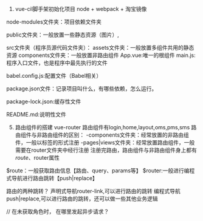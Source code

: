 1. vue-cil脚手架初始化项目
node + webpack + 淘宝镜像

node-modules文件夹：项目依赖文件夹

public文件夹：一般放置一些静态资源（图片）,

src文件夹（程序员源代码文件夹）：
    assets文件夹：一般放置多组件共用的静态资源
    components文件夹：一般放置非路由组件
    App.vue:唯一的根组件
    main.js:程序入口文件，也是程序中最先执行的文件

babel.config.js:配置文件（Babel相关）

package.json文件：记录项目叫什么，有哪些依赖，怎么运行。

package-lock.json:缓存性文件

README.md:说明性文件

5) 路由组件的搭建
vue-router
路由组件有login,home,layout,oms,pms,sms
路由组件与非路由组件的区别：
-components文件夹：经常放置的非路由组件，一般以标签的形式注册
-pages|views文件夹：经常放置路由组件，一般需要在router文件夹中经行注册
注册完路由，路由组件与非路由组件身上都有$route、$router属性

$route：一般获取路由信息【路由、query、params等】
$router:一般进行编程式导航进行路由跳转【push|replace】

路由的两种跳转？
声明式导航router-link,可以进行路由的跳转
编程式导航push|replace,可以进行路由的跳转，还可以做一些其他业务逻辑

// 在未获取角色时， 在哪里发起异步请求？

